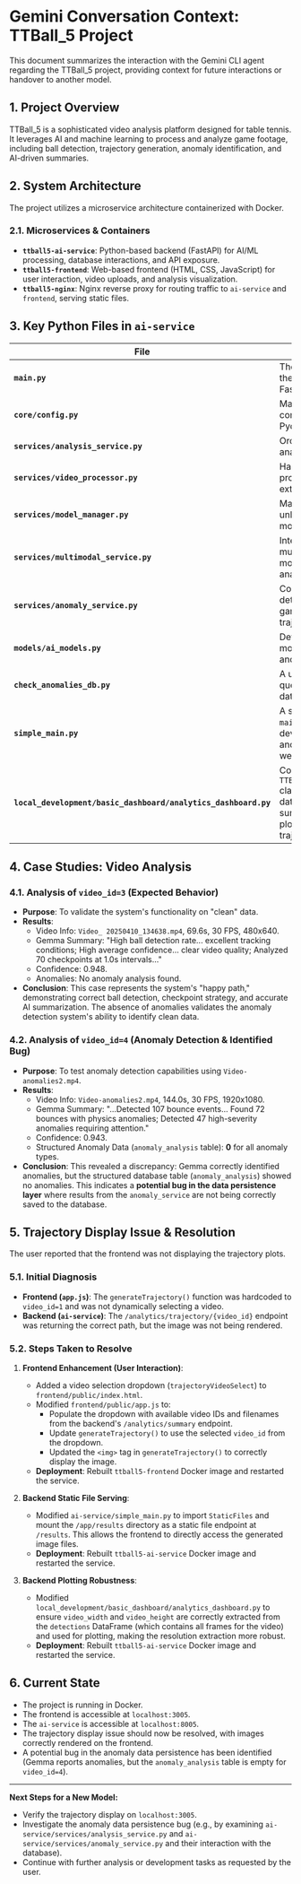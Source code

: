 # Gemini Conversation Context: TTBall_5 Project

This document summarizes the interaction with the Gemini CLI agent regarding the TTBall_5 project, providing context for future interactions or handover to another model.

## 1. Project Overview

TTBall_5 is a sophisticated video analysis platform designed for table tennis. It leverages AI and machine learning to process and analyze game footage, including ball detection, trajectory generation, anomaly identification, and AI-driven summaries.

## 2. System Architecture

The project utilizes a microservice architecture containerized with Docker.

### 2.1. Microservices & Containers

- **`ttball5-ai-service`**: Python-based backend (FastAPI) for AI/ML processing, database interactions, and API exposure.
- **`ttball5-frontend`**: Web-based frontend (HTML, CSS, JavaScript) for user interaction, video uploads, and analysis visualization.
- **`ttball5-nginx`**: Nginx reverse proxy for routing traffic to `ai-service` and `frontend`, serving static files.

## 3. Key Python Files in `ai-service`

| File                               | Description                                                                                                                                                           |
| ---------------------------------- | --------------------------------------------------------------------------------------------------------------------------------------------------------------------- |
| **`main.py`**                      | The main entry point for the service, defining FastAPI endpoints.                                                                                                     |
| **`core/config.py`**               | Manages application configuration using Pydantic.                                                                                                                     |
| **`services/analysis_service.py`** | Orchestrates the video analysis pipeline.                                                                                                                             |
| **`services/video_processor.py`**  | Handles low-level video processing (e.g., frame extraction).                                                                                                          |
| **`services/model_manager.py`**    | Manages loading and unloading of AI/ML models (e.g., Gemma).                                                                                                          |
| **`services/multimodal_service.py`**| Interacts with the multimodal Gemma model for advanced analysis.                                                                                                      |
| **`services/anomaly_service.py`**  | Contains logic for detecting anomalies in gameplay and trajectories.                                                                                                  |
| **`models/ai_models.py`**          | Defines Pydantic data models for API requests and responses.                                                                                                          |
| **`check_anomalies_db.py`**        | A utility script for directly querying the DuckDB database.                                                                                                           |
| **`simple_main.py`**               | A simplified version of `main.py`, used for development and testing, and where static files were mounted.                                                               |
| **`local_development/basic_dashboard/analytics_dashboard.py`** | Contains the `TTBallAnalyticsDashboard` class, responsible for database interactions, summary generation, and plotting (including trajectory). |

## 4. Case Studies: Video Analysis

### 4.1. Analysis of `video_id=3` (Expected Behavior)

- **Purpose**: To validate the system's functionality on "clean" data.
- **Results**:
    - Video Info: `Video_ 20250410_134638.mp4`, 69.6s, 30 FPS, 480x640.
    - Gemma Summary: "High ball detection rate... excellent tracking conditions; High average confidence... clear video quality; Analyzed 70 checkpoints at 1.0s intervals..."
    - Confidence: 0.948.
    - Anomalies: No anomaly analysis found.
- **Conclusion**: This case represents the system's "happy path," demonstrating correct ball detection, checkpoint strategy, and accurate AI summarization. The absence of anomalies validates the anomaly detection system's ability to identify clean data.

### 4.2. Analysis of `video_id=4` (Anomaly Detection & Identified Bug)

- **Purpose**: To test anomaly detection capabilities using `Video-anomalies2.mp4`.
- **Results**:
    - Video Info: `Video-anomalies2.mp4`, 144.0s, 30 FPS, 1920x1080.
    - Gemma Summary: "...Detected 107 bounce events... Found 72 bounces with physics anomalies; Detected 47 high-severity anomalies requiring attention."
    - Confidence: 0.943.
    - Structured Anomaly Data (`anomaly_analysis` table): **0** for all anomaly types.
- **Conclusion**: This revealed a discrepancy: Gemma correctly identified anomalies, but the structured database table (`anomaly_analysis`) showed no anomalies. This indicates a **potential bug in the data persistence layer** where results from the `anomaly_service` are not being correctly saved to the database.

## 5. Trajectory Display Issue & Resolution

The user reported that the frontend was not displaying the trajectory plots.

### 5.1. Initial Diagnosis

- **Frontend (`app.js`)**: The `generateTrajectory()` function was hardcoded to `video_id=1` and was not dynamically selecting a video.
- **Backend (`ai-service`)**: The `/analytics/trajectory/{video_id}` endpoint was returning the correct path, but the image was not being rendered.

### 5.2. Steps Taken to Resolve

1.  **Frontend Enhancement (User Interaction)**:
    - Added a video selection dropdown (`trajectoryVideoSelect`) to `frontend/public/index.html`.
    - Modified `frontend/public/app.js` to:
        - Populate the dropdown with available video IDs and filenames from the backend's `/analytics/summary` endpoint.
        - Update `generateTrajectory()` to use the selected `video_id` from the dropdown.
        - Updated the `<img>` tag in `generateTrajectory()` to correctly display the image.
    - **Deployment**: Rebuilt `ttball5-frontend` Docker image and restarted the service.

2.  **Backend Static File Serving**:
    - Modified `ai-service/simple_main.py` to import `StaticFiles` and mount the `/app/results` directory as a static file endpoint at `/results`. This allows the frontend to directly access the generated image files.
    - **Deployment**: Rebuilt `ttball5-ai-service` Docker image and restarted the service.

3.  **Backend Plotting Robustness**:
    - Modified `local_development/basic_dashboard/analytics_dashboard.py` to ensure `video_width` and `video_height` are correctly extracted from the `detections` DataFrame (which contains all frames for the video) and used for plotting, making the resolution extraction more robust.
    - **Deployment**: Rebuilt `ttball5-ai-service` Docker image and restarted the service.

## 6. Current State

- The project is running in Docker.
- The frontend is accessible at `localhost:3005`.
- The `ai-service` is accessible at `localhost:8005`.
- The trajectory display issue should now be resolved, with images correctly rendered on the frontend.
- A potential bug in the anomaly data persistence has been identified (Gemma reports anomalies, but the `anomaly_analysis` table is empty for `video_id=4`).

---
**Next Steps for a New Model:**

- Verify the trajectory display on `localhost:3005`.
- Investigate the anomaly data persistence bug (e.g., by examining `ai-service/services/analysis_service.py` and `ai-service/services/anomaly_service.py` and their interaction with the database).
- Continue with further analysis or development tasks as requested by the user.
